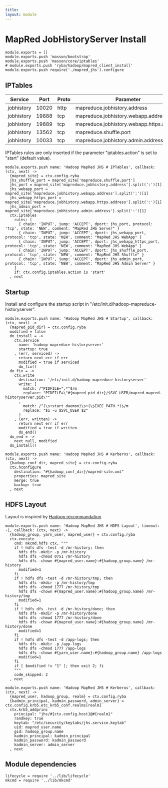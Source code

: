 ```yaml
---
title: 
layout: module
---
```


# MapRed JobHistoryServer Install

    module.exports = []
    module.exports.push 'masson/bootstrap'
    module.exports.push 'masson/core/iptables'
    # module.exports.push 'ryba/hadoop/mapred_client_install'
    module.exports.push require('./mapred_jhs').configure

## IPTables

| Service          | Port  | Proto | Parameter                     |
|------------------|-------|-------|-------------------------------|
| jobhistory | 10020 | http  | mapreduce.jobhistory.address        | x
| jobhistory | 19888 | tcp   | mapreduce.jobhistory.webapp.address | x
| jobhistory | 19889 | tcp   | mapreduce.jobhistory.webapp.https.address | x
| jobhistory | 13562 | tcp   | mapreduce.shuffle.port              | x
| jobhistory | 10033 | tcp   | mapreduce.jobhistory.admin.address  |

IPTables rules are only inserted if the parameter "iptables.action" is set to 
"start" (default value).

    module.exports.push name: 'Hadoop MapRed JHS # IPTables', callback: (ctx, next) ->
      {mapred_site} = ctx.config.ryba
      jhs_shuffle_port = mapred_site['mapreduce.shuffle.port']
      jhs_port = mapred_site['mapreduce.jobhistory.address'].split(':')[1]
      jhs_webapp_port = mapred_site['mapreduce.jobhistory.webapp.address'].split(':')[1]
      jhs_webapp_https_port = mapred_site['mapreduce.jobhistory.webapp.https.address'].split(':')[1]
      jhs_admin_port = mapred_site['mapreduce.jobhistory.admin.address'].split(':')[1]
      ctx.iptables
        rules: [
          { chain: 'INPUT', jump: 'ACCEPT', dport: jhs_port, protocol: 'tcp', state: 'NEW', comment: "MapRed JHS Server" }
          { chain: 'INPUT', jump: 'ACCEPT', dport: jhs_webapp_port, protocol: 'tcp', state: 'NEW', comment: "MapRed JHS WebApp" }
          { chain: 'INPUT', jump: 'ACCEPT', dport: jhs_webapp_https_port, protocol: 'tcp', state: 'NEW', comment: "MapRed JHS WebApp" }
          { chain: 'INPUT', jump: 'ACCEPT', dport: jhs_shuffle_port, protocol: 'tcp', state: 'NEW', comment: "MapRed JHS Shuffle" }
          { chain: 'INPUT', jump: 'ACCEPT', dport: jhs_admin_port, protocol: 'tcp', state: 'NEW', comment: "MapRed JHS Admin Server" }
        ]
        if: ctx.config.iptables.action is 'start'
      , next

## Startup

Install and configure the startup script in 
"/etc/init.d/hadoop-mapreduce-historyserver".

    module.exports.push name: 'Hadoop MapRed JHS # Startup', callback: (ctx, next) ->
      {mapred_pid_dir} = ctx.config.ryba
      modified = false
      do_install = ->
        ctx.service
          name: 'hadoop-mapreduce-historyserver'
          startup: true
        , (err, serviced) ->
          return next err if err
          modified = true if serviced
          do_fix()
      do_fix = ->
        ctx.write
          destination: '/etc/init.d/hadoop-mapreduce-historyserver'
          write: [
            match: /^PIDFILE=".*"$/m
            replace: "PIDFILE=\"#{mapred_pid_dir}/$SVC_USER/mapred-mapred-historyserver.pid\""
          ,
            match: /^(\s+start_daemon)\s+(\$EXEC_PATH.*)$/m
            replace: "$1 -u $SVC_USER $2"
          ]
        , (err, written) ->
          return next err if err
          modified = true if written
          do_end()
      do_end = ->
        next null, modified
      do_install()

    module.exports.push name: 'Hadoop MapRed JHS # Kerberos', callback: (ctx, next) ->
      {hadoop_conf_dir, mapred_site} = ctx.config.ryba
      ctx.hconfigure
        destination: "#{hadoop_conf_dir}/mapred-site.xml"
        properties: mapred_site
        merge: true
        backup: true
      , next

## HDFS Layout

Layout is inspired by [Hadoop recommandation](http://hadoop.apache.org/docs/r2.1.0-beta/hadoop-project-dist/hadoop-common/ClusterSetup.html)

    module.exports.push name: 'Hadoop MapRed JHS # HDFS Layout', timeout: -1, callback: (ctx, next) ->
      {hadoop_group, yarn_user, mapred_user} = ctx.config.ryba
      ctx.execute
        cmd: mkcmd.hdfs ctx, """
        if ! hdfs dfs -test -d /mr-history; then
          hdfs dfs -mkdir -p /mr-history
          hdfs dfs -chmod 0751 /mr-history
          hdfs dfs -chown #{mapred_user.name}:#{hadoop_group.name} /mr-history
          modified=1
        fi
        if ! hdfs dfs -test -d /mr-history/tmp; then
          hdfs dfs -mkdir -p /mr-history/tmp
          hdfs dfs -chmod 1777 /mr-history/tmp
          hdfs dfs -chown #{mapred_user.name}:#{hadoop_group.name} /mr-history/tmp
          modified=1
        fi
        if ! hdfs dfs -test -d /mr-history/done; then
          hdfs dfs -mkdir -p /mr-history/done
          hdfs dfs -chmod 1777 /mr-history/done
          hdfs dfs -chown #{mapred_user.name}:#{hadoop_group.name} /mr-history/done
          modified=1
        fi
        if ! hdfs dfs -test -d /app-logs; then
          hdfs dfs -mkdir -p /app-logs
          hdfs dfs -chmod 1777 /app-logs
          hdfs dfs -chown #{yarn_user.name}:#{hadoop_group.name} /app-logs
          modified=1
        fi
        if [ $modified != "1" ]; then exit 2; fi
        """
        code_skipped: 2
      , next

    module.exports.push name: 'Hadoop MapRed JHS # Kerberos', callback: (ctx, next) ->
      {mapred_user, hadoop_group, realm} = ctx.config.ryba
      {kadmin_principal, kadmin_password, admin_server} = ctx.config.krb5.etc_krb5_conf.realms[realm]
      ctx.krb5_addprinc 
        principal: "jhs/#{ctx.config.host}@#{realm}"
        randkey: true
        keytab: "/etc/security/keytabs/jhs.service.keytab"
        uid: mapred_user.name
        gid: hadoop_group.name
        kadmin_principal: kadmin_principal
        kadmin_password: kadmin_password
        kadmin_server: admin_server
      , next

## Module dependencies

    lifecycle = require '../lib/lifecycle'
    mkcmd = require '../lib/mkcmd'

[keys]: https://github.com/apache/hadoop-common/blob/trunk/hadoop-hdfs-project/hadoop-hdfs/src/main/java/org/apache/hadoop/hdfs/DFSConfigKeys.java



